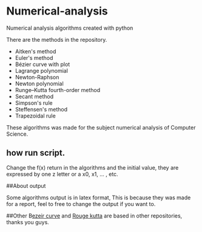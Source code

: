 # Numerical-analysis
Numerical analysis algorithms created with python

There are the methods in the repository.

  - Aitken's method
  - Euler's method
  - Bézier curve with plot
  - Lagrange polynomial
  - Newton-Raphson
  - Newton polynomial
  - Runge–Kutta fourth-order method
  - Secant method
  - Simpson's rule
  - Steffensen's method
  - Trapezoidal rule

These algorithms was made for the subject numerical analysis of Computer Science.


## how run script.

Change the f(x) return in the algorithms and the initial value, they are expressed by one z letter or a x0, x1, ... , etc.

##About output

Some algorithms output is in latex format, This is because they was made for a report, feel to free to change the output if you want to.

##Other
B[ezeir curve](http://processingjs.nihongoresources.com/bezierinfo/) and [Rouge kutta](Runge-Kutta_method) are based in other repositories, thanks you guys.
